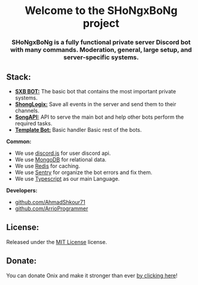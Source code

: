 <h1 align="center">
  <br>
  Welcome to the SHoNgxBoNg project
 <br>
</h1>

<h3 align=center>SHoNgxBoNg is a fully functional private server Discord bot with many commands. Moderation, general, large setup, and server-specific systems.</h3>

## Stack:

- **[SXB BOT:](https://github.com/1SHoNgxBoNg/Bot)** The basic bot that contains the most important private systems.
- **[ShongLogix:](https://github.com/1SHoNgxBoNg/ShongLogix)** Save all events in the server and send them to their channels.
- **[SongAPI:](https://github.com/1SHoNgxBoNg/ShongAPI)** API to serve the main bot and help other bots perform the required tasks.
- **[Template Bot:](https://github.com/1SHoNgxBoNg/Template-Bot)** Basic handler Basic rest of the bots.

**Common:** 
- We use [discord.js](https://github.com/discordjs/discord.js) for user discord api.
- We use [MongoDB](https://www.mongodb.com/) for relational data.
- We use [Redis](https://redis.io) for caching.
- We use [Sentry](https://sentry.io/) for organize the bot errors and fix them.
- We use [Typescript](https://www.typescriptlang.org/) as our main Language.

**Developers:**
- [github.com/AhmadShkour71](https://github.com/AhmadShkour71)
- [github.com/ArrioProgrammer](https://github.com/ArrioProgrammer)

## License:

Released under the [MIT License](https://choosealicense.com/licenses/mit) license.

## Donate:

You can donate Onix and make it stronger than ever [by clicking here](https://paypal.me/shkour)!
